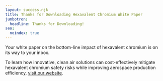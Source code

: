 ```yaml
---
layout: success.njk
title: Thanks for Downloading Hexavalent Chromium White Paper
jumbotron:
  headline: Thanks for Downloading!
seo:
  noindex: true
---
```

Your white paper on the bottom-line impact of hexavalent chromium is on its way to your inbox.
 
To learn how innovative, clean air solutions can cost-effectively mitigate hexavalent chromium safety risks while improving aerospace production efficiency, <a href="/">visit our website</a>.
